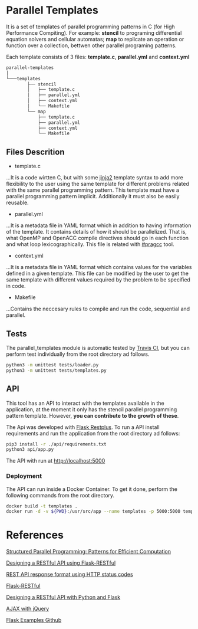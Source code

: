 # Parallel Templates

It is a set of templates of parallel programming patterns in C (for High Performance Compiting). For example: **stencil** to programing differential equation solvers and cellular automatas; **map** to replicate an operation or function over a collection, bettwen other parallel programing patterns. 

Each template consists of 3 files: **template.c**, **parallel.yml** and **context.yml**

```bash
parallel-templates
│
└───templates
        ├── stencil
        │   ├── template.c
        │   ├── parallel.yml
        │   ├── context.yml
        │   └── Makefile 
        └── map
            ├── template.c
            ├── parallel.yml
            ├── context.yml
            └── Makefile 
```

## Files Descrition 

* template.c

...It is a code wirtten C, but with some [jinja2](http://jinja.pocoo.org/) template syntax to add more flexibility to the user using the same template for different problems related with the same parallel programming pattern. This template must have a parallel programming pattern implicit. Additionally it must also be easily reusable.

* parallel.yml

...It is a metadata file in YAML format which in addition to having information of the template. It contains details of how it should be parallelized. That is, what OpenMP and OpenACC compile directives should go in each function and what loop lexicographically. This file is related with [#pragcc](https://github.com/DonAurelio/pragcc) tool.

* context.yml

...It is a metadata file in YAML format which contains values for the variables defined in a given template. This file can be modified by the user to get the same template with different values required by the problem to be specified in code.

* Makefile

...Contains the neccesary rules to compile and run the code, sequential and parallel.

## Tests

The parallel_templates module is automatic tested by [Travis CI](https://travis-ci.org/), but you can perform test individually from the root directory ad follows.  

```bash
python3 -m unittest tests/loader.py
python3 -m unittest tests/templates.py
```

## API

This tool has an API to interact with the templates available in the application, at the moment it only has the stencil parallel programming pattern template. However, **you can contribute to the growth of these**. 

The Api was developed with [Flask Restplus](https://flask-restplus.readthedocs.io/en/stable/). To run a API install requirements and run the application from the root directory ad follows:


```bash
pip3 install -r ./api/requirements.txt
python3 api/app.py
```

The API with run at [http://localhost:5000](http://localhost:5000)

### Deployment

The API can run inside a Docker Container. To get it done, perform the following commands from the root directory.

```sh
docker build -t templates .
docker run -d -v ${PWD}:/usr/src/app --name templates -p 5000:5000 templates
```


# References

[Structured Parallel Programming: Patterns for Efficient Computation](https://www.amazon.com/Structured-Parallel-Programming-Efficient-Computation/dp/0124159931)

[Designing a RESTful API using Flask-RESTful](https://blog.miguelgrinberg.com/post/designing-a-restful-api-using-flask-restful)

[REST API response format using HTTP status codes](https://github.com/adnan-kamili/rest-api-response-format)

[Flask-RESTful](http://flask-restful.readthedocs.io/en/latest/)

[Designing a RESTful API with Python and Flask](https://blog.miguelgrinberg.com/post/designing-a-restful-api-with-python-and-flask)

[AJAX with jQuery](http://flask.pocoo.org/docs/0.12/patterns/jquery/)

[Flask Examples Github](https://github.com/pallets/flask/tree/master/examples/jqueryexample)